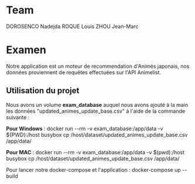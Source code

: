 # Team

DOROSENCO Nadejda
ROQUE Louis
ZHOU Jean-Marc

# Examen 

Notre application est un moteur de recommendation d'Animés japonais, nos données proviennent de requêtes effectuées sur l'API Animelist.

## Utilisation du projet

Nous avons un volume **exam_database** auquel nous avons ajouté à la main les données "updated_animes_update_base.csv" à l'aide de la commande suivante : 

**Pour Windows** : 
docker run --rm -v exam_database:/app/data -v ${PWD}:/host busybox cp /host/dataset/updated_animes_update_base.csv /app/data/

**Pour MAC** :
docker run --rm -v exam_database:/app/data -v $(pwd):/host busybox cp /host/dataset/updated_animes_update_base.csv /app/data/

Pour lancer notre docker-compose et l'application : 
docker-compose up --build

